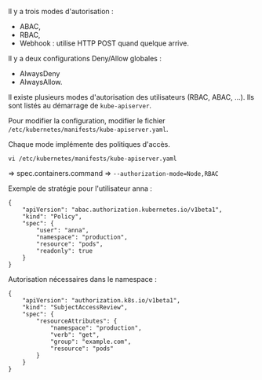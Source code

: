 Il y a trois modes d'autorisation :
- ABAC,
- RBAC,
- Webhook : utilise HTTP POST quand quelque arrive.

Il y a deux configurations Deny/Allow globales :
- AlwaysDeny
- AlwaysAllow.

Il existe plusieurs modes d'autorisation des utilisateurs (RBAC, ABAC, ...). Ils sont listés au démarrage de `kube-apiserver`.

Pour modifier la configuration, modifier le fichier `/etc/kubernetes/manifests/kube-apiserver.yaml`.

Chaque mode implémente des politiques d'accès.

`vi /etc/kubernetes/manifests/kube-apiserver.yaml`

=> spec.containers.command => `--authorization-mode=Node,RBAC`

Exemple de stratégie pour l'utilisateur anna :

```
{
	"apiVersion": "abac.authorization.kubernetes.io/v1beta1",
	"kind": "Policy",
	"spec": {
		"user": "anna",
		"namespace": "production",
		"resource": "pods",
		"readonly": true
	}
}
```

Autorisation nécessaires dans le namespace :

```
{
	"apiVersion": "authorization.k8s.io/v1beta1",
	"kind": "SubjectAccessReview",
	"spec": {
		"resourceAttributes": {
			"namespace": "production",
			"verb": "get",
			"group": "example.com",
			"resource": "pods"
		}
	}
}
```

